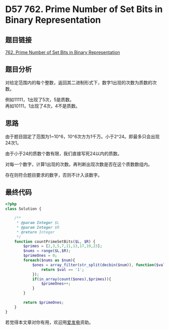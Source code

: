 # D57 762. Prime Number of Set Bits in Binary Representation

## 题目链接

[762. Prime Number of Set Bits in Binary Representation](https://leetcode.com/problems/prime-number-of-set-bits-in-binary-representation/)

## 题目分析

对给定范围内的每个整数，返回其二进制形式下，数字1出现的次数为质数的次数。

例如11111，1出现了5次，5是质数。  
再如10111，1出现了4次，4不是质数。

## 思路

由于题目固定了范围为1~10^6，10^6次方为1千万。小于2^24。即最多只会出现24次1。

由于小于24的质数个数有限，我们直接写死24以内的质数。

对每一个数字，计算1出现的次数。再判断出现次数是否在这个质数数组内。

存在则符合题目要求的数字，否则不计入该数字。

## 最终代码

```php
<?php
class Solution {

    /**
     * @param Integer $L
     * @param Integer $R
     * @return Integer
     */
    function countPrimeSetBits($L, $R) {
        $primes = [2,3,5,7,11,13,17,19,23];
        $nums = range($L,$R);
        $primeOnes = 0;
        foreach($nums as $num){
            $ones = array_filter(str_split(decbin($num)), function($val){
                return $val == '1';
            });
            if(in_array(count($ones),$primes)){
                $primeOnes++; 
            }
        }
        
        return $primeOnes;
    }
}
```

若觉得本文章对你有用，欢迎用[爱发电](https://afdian.net/@skys215)资助。


